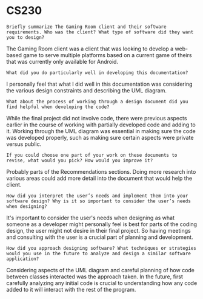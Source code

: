 # CS230

    Briefly summarize The Gaming Room client and their software requirements. Who was the client? What type of software did they want you to design?
The Gaming Room client was a client that was looking to develop a web-based game to serve multiple platforms based on a current game of theirs that was currently only available for Android. 

    What did you do particularly well in developing this documentation?
I personally feel that what I did well in this documentation was considering the various design constraints and describing the UML diagram. 

    What about the process of working through a design document did you find helpful when developing the code?
While the final project did not involve code, there were previous aspects earlier in the course of working with partially developed code and adding to it. Working through the UML diagram was essential in making sure the code was developed properly, such as making sure certain aspects were private versus public.

    If you could choose one part of your work on these documents to revise, what would you pick? How would you improve it?
Probably parts of the Recommendations sections. Doing more research into various areas could add more detail into the document that would help the client.

    How did you interpret the user’s needs and implement them into your software design? Why is it so important to consider the user’s needs when designing?
It's important to consider the user's needs when designing as what someone as a developer might personally feel is best for parts of the coding design, the user might not desire in their final project. So having meetings and consulting with the user is a crucial part of planning and development.

    How did you approach designing software? What techniques or strategies would you use in the future to analyze and design a similar software application?
Considering aspects of the UML diagram and careful planning of how code between classes interacted was the approach taken. In the future, first carefully analyzing any initial code is crucial to understanding how any code added to it will interact with the rest of the program.















